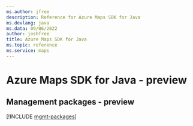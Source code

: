```yaml
---
ms.author: jfree
description: Reference for Azure Maps SDK for Java
ms.devlang: java
ms.data: 09/06/2022
author: joshfree
title: Azure Maps SDK for Java
ms.topic: reference
ms.service: maps
---
```

# Azure Maps SDK for Java - preview

## Management packages - preview
[!INCLUDE [mgmt-packages](maps-mgmt-index.md)]